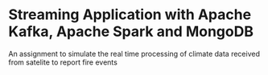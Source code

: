 # Streaming Application with Apache Kafka, Apache Spark and MongoDB
An assignment to simulate the real time processing of climate data received from satelite to report fire events
